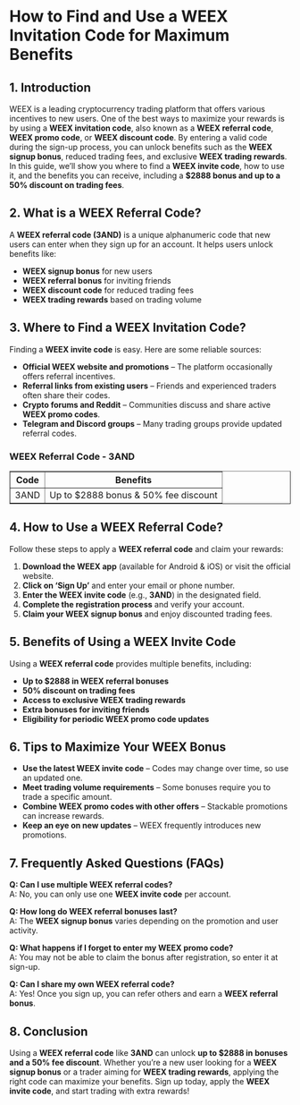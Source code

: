<h1>How to Find and Use a WEEX Invitation Code for Maximum Benefits</h1>
<h2>1. Introduction</h2>
<p>WEEX is a leading cryptocurrency trading platform that offers various incentives to new users. One of the best ways to maximize your rewards is by using a <strong>WEEX invitation code</strong>, also known as a <strong>WEEX referral code</strong>, <strong>WEEX promo code</strong>, or <strong>WEEX discount code</strong>. By entering a valid code during the sign-up process, you can unlock benefits such as the <strong>WEEX signup bonus</strong>, reduced trading fees, and exclusive <strong>WEEX trading rewards</strong>. In this guide, we’ll show you where to find a <strong>WEEX invite code</strong>, how to use it, and the benefits you can receive, including a <strong>$2888 bonus and up to a 50% discount on trading fees</strong>.</p>

<h2>2. What is a WEEX Referral Code?</h2>
<p>A <strong>WEEX referral code (3AND)</strong> is a unique alphanumeric code that new users can enter when they sign up for an account. It helps users unlock benefits like:</p>
<ul>
    <li><strong>WEEX signup bonus</strong> for new users</li>
    <li><strong>WEEX referral bonus</strong> for inviting friends</li>
    <li><strong>WEEX discount code</strong> for reduced trading fees</li>
    <li><strong>WEEX trading rewards</strong> based on trading volume</li>
</ul>

<h2>3. Where to Find a WEEX Invitation Code?</h2>
<p>Finding a <strong>WEEX invite code</strong> is easy. Here are some reliable sources:</p>
<ul>
    <li><strong>Official WEEX website and promotions</strong> – The platform occasionally offers referral incentives.</li>
    <li><strong>Referral links from existing users</strong> – Friends and experienced traders often share their codes.</li>
    <li><strong>Crypto forums and Reddit</strong> – Communities discuss and share active <strong>WEEX promo codes</strong>.</li>
    <li><strong>Telegram and Discord groups</strong> – Many trading groups provide updated referral codes.</li>
</ul>

<h3>WEEX Referral Code - 3AND</h3>
<table border="1">
    <tr>
        <th>Code</th>
        <th>Benefits</th>
    </tr>
    <tr>
        <td>3AND</td>
        <td>Up to $2888 bonus & 50% fee discount</td>
    </tr>
</table>

<h2>4. How to Use a WEEX Referral Code?</h2>
<p>Follow these steps to apply a <strong>WEEX referral code</strong> and claim your rewards:</p>
<ol>
    <li><strong>Download the WEEX app</strong> (available for Android & iOS) or visit the official website.</li>
    <li><strong>Click on ‘Sign Up’</strong> and enter your email or phone number.</li>
    <li><strong>Enter the WEEX invite code</strong> (e.g., <strong>3AND</strong>) in the designated field.</li>
    <li><strong>Complete the registration process</strong> and verify your account.</li>
    <li><strong>Claim your WEEX signup bonus</strong> and enjoy discounted trading fees.</li>
</ol>

<h2>5. Benefits of Using a WEEX Invite Code</h2>
<p>Using a <strong>WEEX referral code</strong> provides multiple benefits, including:</p>
<ul>
    <li><strong>Up to $2888 in WEEX referral bonuses</strong></li>
    <li><strong>50% discount on trading fees</strong></li>
    <li><strong>Access to exclusive WEEX trading rewards</strong></li>
    <li><strong>Extra bonuses for inviting friends</strong></li>
    <li><strong>Eligibility for periodic WEEX promo code updates</strong></li>
</ul>

<h2>6. Tips to Maximize Your WEEX Bonus</h2>
<ul>
    <li><strong>Use the latest WEEX invite code</strong> – Codes may change over time, so use an updated one.</li>
    <li><strong>Meet trading volume requirements</strong> – Some bonuses require you to trade a specific amount.</li>
    <li><strong>Combine WEEX promo codes with other offers</strong> – Stackable promotions can increase rewards.</li>
    <li><strong>Keep an eye on new updates</strong> – WEEX frequently introduces new promotions.</li>
</ul>

<h2>7. Frequently Asked Questions (FAQs)</h2>
<p><strong>Q: Can I use multiple WEEX referral codes?</strong><br>
A: No, you can only use one <strong>WEEX invite code</strong> per account.</p>

<p><strong>Q: How long do WEEX referral bonuses last?</strong><br>
A: The <strong>WEEX signup bonus</strong> varies depending on the promotion and user activity.</p>

<p><strong>Q: What happens if I forget to enter my WEEX promo code?</strong><br>
A: You may not be able to claim the bonus after registration, so enter it at sign-up.</p>

<p><strong>Q: Can I share my own WEEX referral code?</strong><br>
A: Yes! Once you sign up, you can refer others and earn a <strong>WEEX referral bonus</strong>.</p>

<h2>8. Conclusion</h2>
<p>Using a <strong>WEEX referral code</strong> like <strong>3AND</strong> can unlock <strong>up to $2888 in bonuses and a 50% fee discount</strong>. Whether you’re a new user looking for a <strong>WEEX signup bonus</strong> or a trader aiming for <strong>WEEX trading rewards</strong>, applying the right code can maximize your benefits. Sign up today, apply the <strong>WEEX invite code</strong>, and start trading with extra rewards!</p>
